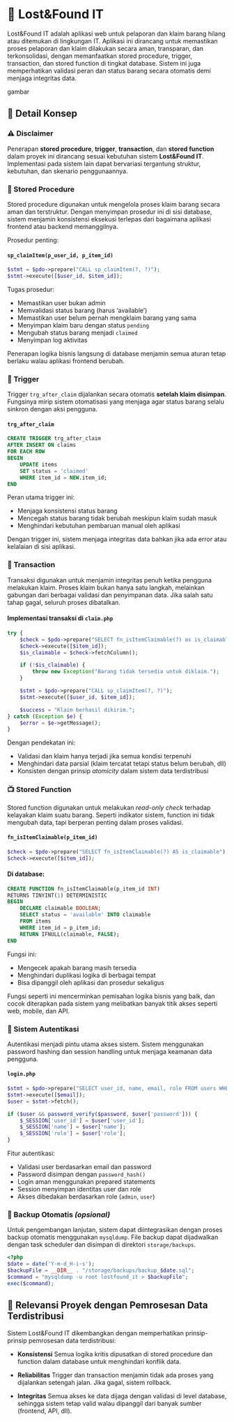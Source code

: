 # 🎒 Lost&Found IT 

Lost&Found IT adalah aplikasi web untuk pelaporan dan klaim barang hilang atau ditemukan di lingkungan IT. Aplikasi ini dirancang untuk memastikan proses pelaporan dan klaim dilakukan secara aman, transparan, dan terkonsolidasi, dengan memanfaatkan stored procedure, trigger, transaction, dan stored function di tingkat database. Sistem ini juga memperhatikan validasi peran dan status barang secara otomatis demi menjaga integritas data.

gambar

## 📌 Detail Konsep

### ⚠️ Disclaimer

Penerapan **stored procedure**, **trigger**, **transaction**, dan **stored function** dalam proyek ini dirancang sesuai kebutuhan sistem **Lost\&Found IT**. Implementasi pada sistem lain dapat bervariasi tergantung struktur, kebutuhan, dan skenario penggunaannya.


### 🧠 Stored Procedure

Stored procedure digunakan untuk mengelola proses klaim barang secara aman dan terstruktur. Dengan menyimpan prosedur ini di sisi database, sistem menjamin konsistensi eksekusi terlepas dari bagaimana aplikasi frontend atau backend memanggilnya.


Prosedur penting:

#### `sp_claimItem(p_user_id, p_item_id)`

```php
$stmt = $pdo->prepare("CALL sp_claimItem(?, ?)");
$stmt->execute([$user_id, $item_id]);
```

Tugas prosedur:

* Memastikan user bukan admin
* Memvalidasi status barang (harus ‘available’)
* Memastikan user belum pernah mengklaim barang yang sama
* Menyimpan klaim baru dengan status `pending`
* Mengubah status barang menjadi `claimed`
* Menyimpan log aktivitas

Penerapan logika bisnis langsung di database menjamin semua aturan tetap berlaku walau aplikasi frontend berubah.


### 🚨 Trigger

Trigger `trg_after_claim` dijalankan secara otomatis **setelah klaim disimpan**. Fungsinya mirip sistem otomatisasi yang menjaga agar status barang selalu sinkron dengan aksi pengguna.


#### `trg_after_claim`

```sql
CREATE TRIGGER trg_after_claim 
AFTER INSERT ON claims 
FOR EACH ROW 
BEGIN
    UPDATE items 
    SET status = 'claimed' 
    WHERE item_id = NEW.item_id;
END
```

Peran utama trigger ini:

* Menjaga konsistensi status barang
* Mencegah status barang tidak berubah meskipun klaim sudah masuk
* Menghindari kebutuhan pembaruan manual oleh aplikasi

Dengan trigger ini, sistem menjaga integritas data bahkan jika ada error atau kelalaian di sisi aplikasi.


### 🔄 Transaction

Transaksi digunakan untuk menjamin integritas penuh ketika pengguna melakukan klaim. Proses klaim bukan hanya satu langkah, melainkan gabungan dari berbagai validasi dan penyimpanan data. Jika salah satu tahap gagal, seluruh proses dibatalkan.


#### Implementasi transaksi di `claim.php`

```php
try {
    $check = $pdo->prepare("SELECT fn_isItemClaimable(?) as is_claimable");
    $check->execute([$item_id]);
    $is_claimable = $check->fetchColumn();

    if (!$is_claimable) {
        throw new Exception("Barang tidak tersedia untuk diklaim.");
    }

    $stmt = $pdo->prepare("CALL sp_claimItem(?, ?)");
    $stmt->execute([$user_id, $item_id]);

    $success = "Klaim berhasil dikirim.";
} catch (Exception $e) {
    $error = $e->getMessage();
}
```

Dengan pendekatan ini:

* Validasi dan klaim hanya terjadi jika semua kondisi terpenuhi
* Menghindari data parsial (klaim tercatat tetapi status belum berubah, dll)
* Konsisten dengan prinsip *atomicity* dalam sistem data terdistribusi


### 📺 Stored Function

Stored function digunakan untuk melakukan *read-only check* terhadap kelayakan klaim suatu barang. Seperti indikator sistem, function ini tidak mengubah data, tapi berperan penting dalam proses validasi.


#### `fn_isItemClaimable(p_item_id)`

```php
$check = $pdo->prepare("SELECT fn_isItemClaimable(?) AS is_claimable");
$check->execute([$item_id]);
```

#### Di database:

```sql
CREATE FUNCTION fn_isItemClaimable(p_item_id INT)
RETURNS TINYINT(1) DETERMINISTIC
BEGIN
    DECLARE claimable BOOLEAN;
    SELECT status = 'available' INTO claimable
    FROM items
    WHERE item_id = p_item_id;
    RETURN IFNULL(claimable, FALSE);
END
```

Fungsi ini:

* Mengecek apakah barang masih tersedia
* Menghindari duplikasi logika di berbagai tempat
* Bisa dipanggil oleh aplikasi dan prosedur sekaligus

Fungsi seperti ini mencerminkan pemisahan logika bisnis yang baik, dan cocok diterapkan pada sistem yang melibatkan banyak titik akses seperti web, mobile, dan API.


### 🔐 Sistem Autentikasi

Autentikasi menjadi pintu utama akses sistem. Sistem menggunakan password hashing dan session handling untuk menjaga keamanan data pengguna.


#### `login.php`

```php
$stmt = $pdo->prepare("SELECT user_id, name, email, role FROM users WHERE email = ?");
$stmt->execute([$email]);
$user = $stmt->fetch();

if ($user && password_verify($password, $user['password'])) {
    $_SESSION['user_id'] = $user['user_id'];
    $_SESSION['name'] = $user['name'];
    $_SESSION['role'] = $user['role'];
}
```

Fitur autentikasi:

* Validasi user berdasarkan email dan password
* Password disimpan dengan `password_hash()`
* Login aman menggunakan prepared statements
* Session menyimpan identitas user dan role
* Akses dibedakan berdasarkan role (`admin`, `user`)


### 💾 Backup Otomatis *(opsional)*

Untuk pengembangan lanjutan, sistem dapat diintegrasikan dengan proses backup otomatis menggunakan `mysqldump`. File backup dapat dijadwalkan dengan task scheduler dan disimpan di direktori `storage/backups`.

```php
<?php
$date = date('Y-m-d_H-i-s');
$backupFile = __DIR__ . "/storage/backups/backup_$date.sql";
$command = "mysqldump -u root lostfound_it > $backupFile";
exec($command);
```



## 🧩 Relevansi Proyek dengan Pemrosesan Data Terdistribusi

Sistem Lost\&Found IT dikembangkan dengan memperhatikan prinsip-prinsip pemrosesan data terdistribusi:

* **Konsistensi**
  Semua logika kritis dipusatkan di stored procedure dan function dalam database untuk menghindari konflik data.

* **Reliabilitas**
  Trigger dan transaction menjamin tidak ada proses yang dijalankan setengah jalan. Jika gagal, sistem rollback.

* **Integritas**
  Semua akses ke data dijaga dengan validasi di level database, sehingga sistem tetap valid walau dipanggil dari banyak sumber (frontend, API, dll).

